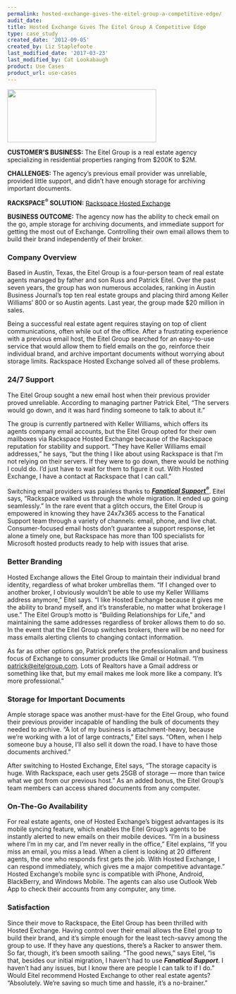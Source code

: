 ```yaml
---
permalink: hosted-exchange-gives-the-eitel-group-a-competitive-edge/
audit_date:
title: Hosted Exchange Gives The Eitel Group A Competitive Edge
type: case_study
created_date: '2012-09-05'
created_by: Liz Staplefoote
last_modified_date: '2017-03-23'
last_modified_by: Cat Lookabaugh
product: Use Cases
product_url: use-cases
---
```


<a href="http://164501.yourkwagent.com/">
   <img src="{% asset_path use-cases/hosted-exchange-gives-the-eitel-group-a-competitive-edge/EG.png %}" width="338" height="120" />
</a>

**CUSTOMER'S BUSINESS:**
The Eitel Group is a real estate agency specializing in residential
properties ranging from $200K to $2M.

**CHALLENGES:** The agency’s previous email provider was unreliable,
provided little support, and didn’t have enough storage for archiving
important documents.

**RACKSPACE<sup>&reg;</sup> SOLUTION:** [Rackspace Hosted
Exchange](http://www.rackspace.com/apps/email_hosting/exchange_hosting/)

**BUSINESS OUTCOME:** The agency now has the ability to check email on
the go, ample storage for archiving documents, and immediate support for
getting the most out of Exchange. Controlling their own email allows
them to build their brand independently of their broker.

### Company Overview

Based in Austin, Texas, the Eitel Group is a four-person team of real
estate agents managed by father and son Russ and Patrick Eitel. Over the
past seven years, the group has won numerous accolades, ranking in
Austin Business Journal’s top ten real estate groups and placing third
among Keller Williams’ 800 or so Austin agents. Last year, the group
made $20 million in sales.

Being a successful real estate agent requires staying on top of client
communications, often while out of the office. After a frustrating
experience with a previous email host, the Eitel Group searched for an
easy-to-use service that would allow them to field emails on the go,
reinforce their individual brand, and archive important documents
without worrying about storage limits. Rackspace Hosted Exchange solved
all of these problems.

### 24/7 Support

The Eitel Group sought a new email host when their previous provider
proved unreliable. According to managing partner Patrick Eitel, “The
servers would go down, and it was hard finding someone to talk to about
it.”

The group is currently partnered with Keller Williams, which offers its
agents company email accounts, but the Eitel Group opted for their own
mailboxes via Rackspace Hosted Exchange because of the Rackspace
reputation for stability and support. “They have Keller Williams email
addresses,” he says, “but the thing I like about using Rackspace is that
I’m not relying on their servers. If they were to go down, there would
be nothing I could do. I’d just have to wait for them to figure it out.
With Hosted Exchange, I have a contact at Rackspace that I can call.”

Switching email providers was painless thanks to [***Fanatical
Support<sup>&reg;</sup>***](http://www.rackspace.com/whyrackspace/support/).
Eitel says, “Rackspace walked us through the whole migration. It ended up
going seamlessly.” In the rare event that a glitch occurs, the Eitel Group is
empowered in knowing they have 24x7x365 access to the Fanatical Support
team through a variety of channels: email, phone, and live chat.
Consumer-focused email hosts don’t guarantee a support response, let
alone a timely one, but Rackspace has more than 100 specialists for
Microsoft hosted products ready to help with issues that arise.

### Better Branding

Hosted Exchange allows the Eitel Group to maintain their individual
brand identity, regardless of what broker umbrellas them. “If I changed
over to another broker, I obviously wouldn’t be able to use my Keller
Williams address anymore,” Eitel says. “I like Hosted Exchange because
it gives me the ability to brand myself, and it’s transferable, no
matter what brokerage I use.” The Eitel Group’s motto is “Building
Relationships for Life,” and maintaining the same addresses regardless
of broker allows them to do so. In the event that the Eitel Group
switches brokers, there will be no need for mass emails alerting clients
to changing contact information.

As far as other options go, Patrick prefers the professionalism and
business focus of Exchange to consumer products like Gmail or Hotmail.
“I’m patrick@eitelgroup.com. Lots of Realtors have a Gmail address or
something like that, but my email makes me look more like a company.
It’s more professional.”

### Storage for Important Documents

Ample storage space was another must-have for the Eitel Group, who found
their previous provider incapable of handling the bulk of documents they
needed to archive. “A lot of my business is attachment-heavy, because
we’re working with a lot of large contracts,” Eitel says. “Often, when I
help someone buy a house, I’ll also sell it down the road. I have to
have those documents archived.”

After switching to Hosted Exchange, Eitel says, “The storage capacity is
huge. With Rackspace, each user gets 25GB of storage — more than twice
what we got from our previous host.” As an added bonus, the Eitel
Group’s team members can access shared documents from any computer.

### On-The-Go Availability

For real estate agents, one of Hosted Exchange’s biggest advantages is
its mobile syncing feature, which enables the Eitel Group’s agents to be
instantly alerted to new emails on their mobile devices. “I’m in a
business where I’m in my car, and I’m never really in the office,” Eitel
explains, “If you miss an email, you miss a lead. When a client is
looking at 20 different agents, the one who responds first gets the job.
With Hosted Exchange, I can respond immediately, which gives me a major
competitive advantage.” Hosted Exchange’s mobile sync is compatible with
iPhone, Android, BlackBerry, and Windows Mobile. The agents can also use
Outlook Web App to check their accounts from any computer, any time.

### Satisfaction

Since their move to Rackspace, the Eitel Group has been thrilled with
Hosted Exchange. Having control over their email allows the Eitel group
to build their brand, and it’s simple enough for the least tech-savvy
among the group to use. If they have any questions, there’s a Racker to
answer them. So far, though, it’s been smooth sailing. “The good news,”
says Eitel, “is that, besides our initial migration, I haven’t had to
use ***Fanatical Support***. I haven’t had any issues, but I  know there are
people I can talk to if I do.” Would Eitel recommend Hosted Exchange to other
real estate agents? “Absolutely. We’re saving so much time and hassle, it’s a
no-brainer.”
